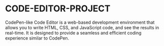 # CODE-EDITOR-PROJECT
CodePen-like Code Editor is a web-based development environment that allows you to write HTML, CSS, and JavaScript code, and see the results in real-time. It is designed to provide a seamless and efficient coding experience similar to CodePen.
